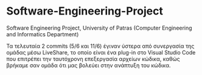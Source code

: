 # Software-Engineering-Project
Software Engineering Project, University of Patras (Computer Engineering and Informatics Department)

Τα τελευταία 2 commits (5/6 και 11/6) έγιναν ύστερα από συνεργασία της ομάδας μέσω LiveShare, 
το οποίο είναι ένα plug-in στο Visual Studio Code που επιτρέπει την ταυτόχρονη επεξεργασία 
αρχείων κώδικα, καθώς βρήκαμε σαν ομάδα ότι μας βολεύει στην ανάπτυξη του κώδικα.
